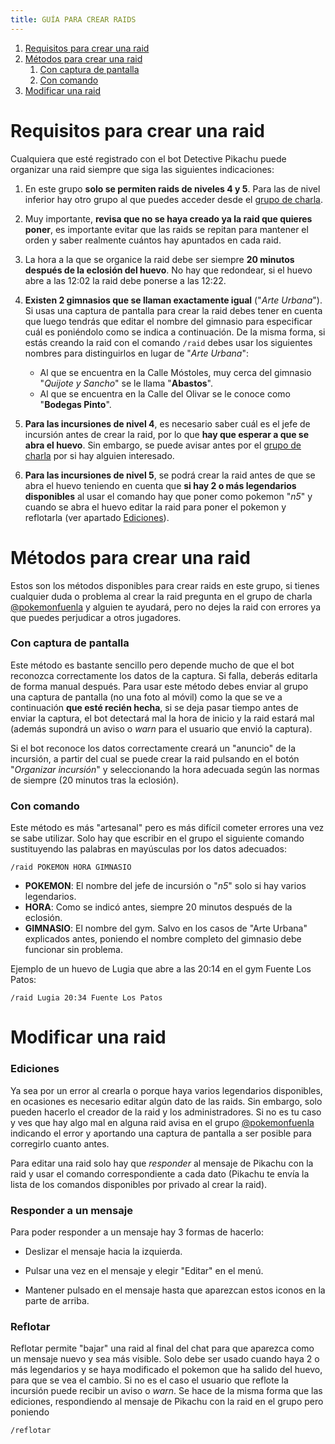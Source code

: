 ```yaml
---
title: GUÍA PARA CREAR RAIDS
---
```

1. [Requisitos para crear una raid](#requisitos-para-crear-una-raid)
2. [Métodos para crear una raid](#métodos-para-crear-una-raid)
    1. [Con captura de pantalla](#con-captura-de-pantalla)
    2. [Con comando](#con-comando)
3. [Modificar una raid](#modificar-una-raid)
    

# Requisitos para crear una raid
Cualquiera que esté registrado con el bot Detective Pikachu puede organizar una raid siempre que siga las siguientes indicaciones:

1. En este grupo **solo se permiten raids de niveles 4 y 5**. Para las de nivel inferior hay otro grupo al que puedes acceder desde el [grupo de charla](https://t.me/pokemonfuenla).

2. Muy importante, **revisa que no se haya creado ya la raid que quieres poner**, es importante evitar que las raids se repitan para mantener el orden y saber realmente cuántos hay apuntados en cada raid.

3. La hora a la que se organice la raid debe ser siempre **20 minutos después de la eclosión del huevo**. No hay que redondear, si el huevo abre a las 12:02 la raid debe ponerse a las 12:22.

4. **Existen 2 gimnasios que se llaman exactamente igual** ("*Arte Urbana*"). Si usas una captura de pantalla para crear la raid debes tener en cuenta que luego tendrás que editar el nombre del gimnasio para especificar cuál es poniéndolo como se indica a continuación. De la misma forma, si estás creando la raid con el comando `/raid` debes usar los siguientes nombres para distinguirlos en lugar de "*Arte Urbana*":

    - Al que se encuentra en la Calle Móstoles, muy cerca del gimnasio "*Quijote y Sancho*" se le llama "**Abastos**".
    - Al que se encuentra en la Calle del Olivar se le conoce como "**Bodegas Pinto**".  

5. **Para las incursiones de nivel 4**, es necesario saber cuál es el jefe de incursión antes de crear la raid, por lo que **hay que esperar a que se abra el huevo**. Sin embargo, se puede avisar antes por el [grupo de charla](https://t.me/pokemonfuenla) por si hay alguien interesado.

6. **Para las incursiones de nivel 5**, se podrá crear la raid antes de que se abra el huevo teniendo en cuenta que **si hay 2 o más legendarios disponibles** al usar el comando hay que poner como pokemon "*n5*" y cuando se abra el huevo editar la raid para poner el pokemon y reflotarla (ver apartado [Ediciones](#ediciones)).

# Métodos para crear una raid
Estos son los métodos disponibles para crear raids en este grupo, si tienes cualquier duda o problema al crear la raid pregunta en el grupo de charla [@pokemonfuenla](https://t.me/pokemonfuenla) y alguien te ayudará, pero no dejes la raid con errores ya que puedes perjudicar a otros jugadores.

### Con captura de pantalla
Este método es bastante sencillo pero depende mucho de que el bot reconozca correctamente los datos de la captura. Si falla, deberás editarla de forma manual después. 
Para usar este método debes enviar al grupo una captura de pantalla (no una foto al móvil) como la que se ve a continuación **que esté recién hecha**, si se deja pasar tiempo antes de enviar la captura, el bot detectará mal la hora de inicio y la raid estará mal (además supondrá un aviso o *warn* para el usuario que envió la captura).

Si el bot reconoce los datos correctamente creará un "anuncio" de la incursión, a partir del cual se puede crear la raid pulsando en el botón "*Organizar incursión*" y seleccionando la hora adecuada según las normas de siempre (20 minutos tras la eclosión).

### Con comando
Este método es más "artesanal" pero es más difícil cometer errores una vez se sabe utilizar. Solo hay que escribir en el grupo el siguiente comando sustituyendo las palabras en mayúsculas por los datos adecuados:
~~~
/raid POKEMON HORA GIMNASIO
~~~
- **POKEMON**: El nombre del jefe de incursión o "*n5*" solo si hay varios legendarios.
- **HORA**: Como se indicó antes, siempre 20 minutos después de la eclosión.
- **GIMNASIO**: El nombre del gym. Salvo en los casos de "Arte Urbana" explicados antes, poniendo el nombre completo del gimnasio debe funcionar sin problema.

Ejemplo de un huevo de Lugia que abre a las 20:14 en el gym Fuente Los Patos:
~~~
/raid Lugia 20:34 Fuente Los Patos
~~~
# Modificar una raid
### Ediciones
Ya sea por un error al crearla o porque haya varios legendarios disponibles, en ocasiones es necesario editar algún dato de las raids. Sin embargo, solo pueden hacerlo el creador de la raid y los administradores. Si no es tu caso y ves que hay algo mal en alguna raid avisa en el grupo [@pokemonfuenla](https://t.me/pokemonfuenla) indicando el error y aportando una captura de pantalla a ser posible para corregirlo cuanto antes.

Para editar una raid solo hay que *responder* al mensaje de Pikachu con la raid y usar el comando correspondiente a cada dato (Pikachu te envía la lista de los comandos disponibles por privado al crear la raid).

### Responder a un mensaje
Para poder responder a un mensaje hay 3 formas de hacerlo:
- Deslizar el mensaje hacia la izquierda.

- Pulsar una vez en el mensaje y elegir "Editar" en el menú.

- Mantener pulsado en el mensaje hasta que aparezcan estos iconos en la parte de arriba.

### Reflotar
Reflotar permite "bajar" una raid al final del chat para que aparezca como un mensaje nuevo y sea más visible. Solo debe ser usado cuando haya 2 o más legendarios y se haya modificado el pokemon que ha salido del huevo, para que se vea el cambio. Si no es el caso el usuario que reflote la incursión puede recibir un aviso o *warn*.
Se hace de la misma forma que las ediciones, respondiendo al mensaje de Pikachu con la raid en el grupo pero poniendo
~~~
/reflotar
~~~
